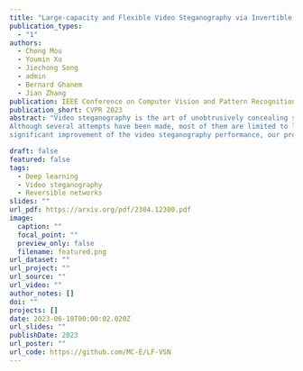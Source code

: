 ```yaml
---
title: "Large-capacity and Flexible Video Steganography via Invertible Neural Network"
publication_types:
  - "1"
authors:
  - Chong Mou
  - Youmin Xu
  - Jiechong Song
  - admin
  - Bernard Ghanem
  - Jian Zhang
publication: IEEE Conference on Computer Vision and Pattern Recognition (**CVPR**), 2023
publication_short: CVPR 2023
abstract: "Video steganography is the art of unobtrusively concealing secret data in a cover video and then recovering the secret data through a decoding protocol at the receiver end.
Although several attempts have been made, most of them are limited to low-capacity and fixed steganography. To rectify these weaknesses, we propose a Large-capacity and Flexible Video Steganography Network (LF-VSN) in this paper. For large-capacity, we present a reversible pipeline to perform multiple videos hiding and recovering through a single invertible neural network (INN). Our method can hide/recover 7 secret videos in/from 1 cover video with promising performance. For flexibility, we propose a key-controllable scheme, enabling different receivers to recover particular secret videos from the same cover video through specific keys. Moreover, we further improve the flexibility by proposing a scalable strategy in multiple videos hiding, which can hide variable numbers of secret videos in a cover video with a single model and a single training session. Extensive experiments demonstrate that with the
significant improvement of the video steganography performance, our proposed LF-VSN has high security, large hiding capacity, and flexibility."

draft: false
featured: false
tags:
  - Deep learning
  - Video steganography
  - Reversible networks
slides: ""
url_pdf: https://arxiv.org/pdf/2304.12300.pdf
image:
  caption: ""
  focal_point: ""
  preview_only: false
  filename: featured.png
url_dataset: ""
url_project: ""
url_source: ""
url_video: ""
author_notes: []
doi: ""
projects: []
date: 2023-06-10T00:00:02.020Z
url_slides: ""
publishDate: 2023
url_poster: ""
url_code: https://github.com/MC-E/LF-VSN
---
```


